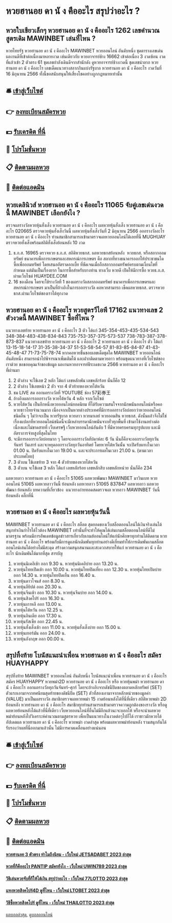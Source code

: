 # หวยฮานอย ดา นั ง คืออะไร สรุปว่าอะไร ?
## หวยใบเขียวเล็กๆ หวยฮานอย ดา นั ง คืออะไร 1262 เลขคำนวณสูตรเดิม MAWINBET เล่นที่ไหน ?
หวยไทยรัฐ หวยฮานอย ดา นั ง คืออะไร MAWINBET หวยออนไลน์ อันดับหนึ่ง ชุดตารางเลขเด่น ผลงานดีที่เข้าต่อเนื่องมาหลายงวด เช่นเดียวกับ หวยอาจารย์ช้าง 16662 เข้าต่อเนื่อง 3 งวดซ้อน งวดที่แล้วเข้า 2 ตัวตรง 61 ชุดเลขกำลังเดินดีจากสำนักดัง ดูหวยอาจารย์ช้างงวดนี้ ชุดเลขนำลาภ หวยฮานอย ดา นั ง คืออะไร เลขเด็ดแนวทางสลากกินแบ่งรัฐบาล หวยฮานอย ดา นั ง คืออะไร งวดวันที่ 16 มิถุนายน 2566 ทั้งนี้ขอสนับสนุนให้เสี่ยงโชคอย่างถูกกฎหมายเท่านั้น

## 🛎 [เข้าสู่เว็บไซต์](https://bit.ly/3BG5bNw)
## 👉 [ลงทะเบียนสมัครหวย](https://bit.ly/3BG5bNw)
## 💵 [รับเครดิต ที่นี่](https://bit.ly/3C3mvgS)
## 👑 [โปรโมชั่นหวย](https://bit.ly/3C3mvgS)
## 📋 [ติดตามผลหวย](https://bit.ly/3C3mvgS)
## 📱 [ติดต่อแอดมิน](https://bit.ly/3C3mvgS)

## หวยเดลินิวส์ หวยฮานอย ดา นั ง คืออะไร 11065 จับคู่เลขเด่นงวดนี้ MAWINBET เลือกยังไง ?
ตรวจผลรางวัลหวยหุ้นฮั่งเส็ง หวยฮานอย ดา นั ง คืออะไร ผลหวยหุ้นฮั่งเส็ง หวยฮานอย ดา นั ง คืออะไร 020665 ตรวจหวยหุ้นฮั่งเส็งวันนี้ ผลหวยหุ้นฮั่งเส็งวันที่ 2 มิถุนายน 2566 ออกรางวัลอะไร หวยฮานอย ดา นั ง คืออะไร ท่านสมาชิกสามารถเข้ามาตรวจผลหวยออนไลน์ได้เลยที่นี่ MUGHUAY ตรวจหวยฮั่งเส็งพร้อมสถิติฮั่งเส็งย้อนหลัง 10 งวด
1. ธ.ก.ส. 16965 ตรวจหวย ธ.ก.ส. สถิติหวยธกส. ผลหวยธกสย้อนหลัง  หวยธกส. หรือสลากออมทรัพย์ ธนาคารเพื่อการเกษตรและสหกรณ์การเกษตร คือ สลากที่ทางธนาคารออกให้ประชาชนไดซื้อเพื่อออมทรัพย์ โดยเสนออัตราดอกเบี้ย ที่ชัดเจนเมื่อถือสลากออมทรัพย์ครบตามเงื่อนไขที่กำหนด แต่มันเป็นเรื่องยาก ในการซื้อสำหรับบางท่าน ทางเว็บ หวยดี เปิดให้มีการซื้อ หวยธ.ก.ส. ผ่านเว็บไซต์ HUAYDEE.COM
2. 16 ของดือน โดยจะใช้รางวัลที่ 1 ของผลรางวัลสลากออมทรัพย์ ธนาคารเพื่อการเกษตรและสหกรณ์การเกษตร มาเป็นที่อ้างอิงในการออกรางวัล คอหวยสามารถ เช็คผลหวยธกส. ตรวจหวยธกส.ผ่านเว็บไซต์ของเราได้ทุกงวด

## หวยฮานอย ดา นั ง คืออะไร หวยสูตรวีไอพี 17162 แนวทางเลข 2 ตัวงวดนี้ MAWINBET ซื้อที่ไหน ?
แนวทางเลขท้าย หวยฮานอย ดา นั ง คืออะไร 3 ตัว ได้แก่
345-354-453-435-534-543
348-384-483-438-834-843
735-753-357-375-573-537
738-783-387-378-873-837
แนวทางเลขท้าย หวยฮานอย ดา นั ง คืออะไร 2 หวยฮานอย ดา นั ง คืออะไร ตัว ได้แก่
13-15-18-14-17
31-35-38-34-37
51-53-58-54-57
81-83-85-84-87
41-43-45-48-47
71-73-75-78-74
หากคอหวยชื่นชอบเลขเด็ดชุดใด MAWINBET หวยออนไลน์ อันดับหนึ่ง สามารถนำไปพิจารณาเพิ่มเติมได้ และฝากติดตามหวยลาว พร้อมชุดแนวทางที่เว็บไซต์ของเราด้วย
ขอขอบคุณเจ้าของข้อมูล
ผลงานหวยอาจารย์ธีระเดชงวด 2566 หวยฮานอย ดา นั ง คืออะไร ที่ผ่านมา

1. 2 ตัวล่าง จะใช้เลข 2 หลัก ได้แก่ เลขหลักพัน เลขหลักร้อย นั่นก็คือ 12
2. 2 ตัวล่าง ใช้เลขหน้า 2 ตัว จาก 4 ตัวท้ายของหวยไต้หวัน
3. ชม LIVE สด ออกผลรางวัลที่ YOUTUBE ช่อง 57彩券王
4. อ้างอิงผลการออกรางวัล หวยไต้หวัน 4 หลัก จากเว็บไซต์
5. หวยไต้หวัน เป็นอีกหนึ่งหวยออนไลน์ยอดนิยม ที่ได้รับความสนใจจากนักพนันออนไลน์หรือคอหวยชาวไทยจำนวนมาก เนื่องจากเป็นหวยต่างประเทศที่มีการออกรางวัลบ่อยกว่าหวยออนไลน์ชนิดอื่น ๆ ไม่ว่าจะเป็น หวยรัฐบาล หวยลาว หวยมาเลย์ หวยออมสิน หวยธกส. ดังนั้นแล้วจึงไม่ใช่เรื่องแปลกที่หวยออนไลน์ชนิดนี้จะมีเหล่าบรรดานักพนันจากทั่วทุกพื้นที่ เข้ามาใช้งานอย่างต่อเนื่องและไม่ขาดสายที่ เว็บเศรษฐี เว็บหวยออนไลน์อันดับ 1 ที่มีหวยครบครนทุกรูปแบบ และมีอัตราการจ่ายสูงที่สุดในไทย
6. จะมีการออกรางวัลบ่อยมาก ๆ โดยจะออกรางวัลสัปดาห์ละ 6 วัน นั่นก็คือจะออกรางวัลทุกวันจันทร์ วันเสาร์ และจะหยุดออกรางวัลทุกวันอาทิตย์ โดยหวยไต้หวันนั้น จะเปิดรับแทงในเวลา 01.00 น. ปิดรับแทงในเวลา 19.00 น. และจะประการผลในเวลา 21.00 น. (ตามเวลาประเทศไทย)
7. 3 ตัวบน ใช้เลขท้าย 3 จาก 4 ตัวท้ายของหวยไต้หวัน
8. 3 ตัวบน จะใช้เลข 3 หลัก ได้แก่ เลขหลักร้อย เลขหลักสิบ เลขหลักหน่วย นั่นก็คือ 234

ผลหวยลาว หวยฮานอย ดา นั ง คืออะไร 51065 ผลหวยพัฒนา MAWINBET มาวินเบท หวยออนไลน์ 51065 ผลหวยลาววันนี้ ย้อนหลัง
ผลหวยลาว 51065 837847
 ผลหวยลาว ผลหวยพัฒนา ย้อนหลัง 
บทความที่เกี่ยวข้อง
 แนวทางถ่ายทอดสดตรวจผล หวยลาว MAWINBET วันนี้ ย้อนหลัง คลิ๊กที่นี่  

## หวยฮานอย ดา นั ง คืออะไร ผลหวยหุ้นวันนี้
MAWINBET หวยฮานอย ดา นั ง คืออะไร สล็อต สุดยอดของเว็บสล็อตออนไลน์ได้เงินจริงเล่นได้สนุกทำเงินกำไรได้ไวต้อง MAWINBET เท่านั้นที่จะทำให้คุณได้เล่นเกมสล็อตออนไลน์ที่ดีไม่มาตรฐาน พร้อมมีการอัพเดทข้อมูลข่าวสารเกี่ยวกับเกมส์ออนไลน์ให้แก่นักศึกษาทุกท่านได้ติดตาม หวยฮานอย ดา นั ง คืออะไร พร้อมกับมีการดูแลนักเดิมพันทุกท่านอย่างดีเยี่ยมทำให้การเดิมพันเกมสล็อตออนไลน์เล่นได้อย่างไม่มีสะดุด สร้างความสนุกสนานและสะดวกสบายให้แก่ หวยฮานอย ดา นั ง คืออะไร นักเดิมพันได้มากที่สุด
สารบัญ
1. หวยหุ้นนิเคอิเช้า ออก 9.30 น. หวยหุ้นนิเคอิบ่าย ออก 13.20 น.
2. หวยหุ้นไทยเปิดเช้า ออก 10.00 น. หวยหุ้นไทยปิดเที่ยง ออก 12.30 น. หวยหุ้นไทยเปิดบ่าย ออก 14.30 น. หวยหุ้นไทยปิดเย็น ออก 16.40 น.
3. หวยหุ้นดาวโจนส์ ออก 8.30 น.
4. หวยหุ้นอียิปต์ ออก 20.30 น.
5. หวยหุ้นจีนเช้า ออก 10.30 น. หวยหุ้นจีนบ่าย ออก 14.00 น.
6. หวยหุ้นสิงคโปร์ ออก 16.30 น.
7. หวยหุ้นเกาหลี ออก 13.00 น.
8. หวยหุ้นไต้หวัน ออก 12.25 น.
9. หวยหุ้นอินเดีย ออก 17.30 น.
10. หวยหุ้นรัสเซีย ออก 22.45 น.
11. หวยหุ้นฮั่งเส็งเช้า ออก 11.00 น. หวยหุ้นฮั่งเส็งบ่าย ออก 15.00 น.
12. หวยหุ้นเยอร์มัน ออก 24.00 น.
13. หวยหุ้นอังกฤษ ออก 00.00 น.

## สรุปทิ้งท้าย โบนัสแนะนำเพื่อน หวยฮานอย ดา นั ง คืออะไร สมัคร HUAYHAPPY
สรุปทิ้งท้าย MAWINBET หวยออนไลน์ อันดับหนึ่ง โบนัสแนะนำเพื่อน หวยฮานอย ดา นั ง คืออะไร สมัคร HUAYHAPPY หวยพม่า2D หวยฮานอย ดา นั ง คืออะไร หรือ หวยหุ้นพม่า หวยฮานอย ดา นั ง คืออะไร ออกผลรางวัลทุกวันจันทร์-ศุกร์ โดยจะอ้างอิงจากดัชนีปิดของตลาดหลักทรัพย์ (SET) ตัวแรกเอามาจากทศนิยมสุดท้ายของดัชนีปิด (SET) ตัวที่สองเอามาจากหลักหน่วยของมูลค่า (VALUE) มาเป็นผลรางวัล สมาชิกตรวจผลหวยพม่า 15 งวดย้อนหลังได้ที่นี่ที่เดียว
สถิติหวยพม่า 2D ย้อนหลัง หวยฮานอย ดา นั ง คืออะไร สมาชิกทุกท่านสามารถเข้ามาตรวจความถูกต้องของรางวัล หรือดูผลหวยย้อนหลังได้แล้วที่นี่ที่เดียว เว็บหวยออนไลน์ที่อื่นไม่มีอีกแล้วนะจะบอกให้ หรือจะนำผลหวยพม่าย้อนหลังไปวิเคราะห์คำนวณตามสูตรหวย เพื่อเป็นแนวทางในงวดต่อๆไปก็ได้ เราชาวมักหวยได้อัปเดตผล หวยฮานอย ดา นั ง คืออะไร หวยพม่า งวดล่าสุด พร้อมผลหวยพม่าย้อนหลัง รวมสนุกกันได้ รับรองว่าผลที่นี่ออกมาแล้วนั้น ไม่มีการคาดเคลื่อนอย่างแน่นอน

## 🛎 [เข้าสู่เว็บไซต์](https://bit.ly/3BG5bNw)
## 👉 [ลงทะเบียนสมัครหวย](https://bit.ly/3BG5bNw)
## 💵 [รับเครดิต ที่นี่](https://bit.ly/3C3mvgS)
## 👑 [โปรโมชั่นหวย](https://bit.ly/3C3mvgS)
## 📋 [ติดตามผลหวย](https://bit.ly/3C3mvgS)
## 📱 [ติดต่อแอดมิน](https://bit.ly/3C3mvgS)

#### [หวยฮานอย 3 ตัวตรง ทำไมถึงนิยม - เว็บใหม่ JETSADABET 2023 ล่าสุด](https://atom.io/themes/หวยฮานอย%203%20ตัวตรง%20ทำไมถึงนิยม%20-%20เว็บใหม่%20jetsadabet%202023%20ล่าสุด)
#### [หวยยี่กีคืออะไร PANTIP สมัครยังไง - เว็บใหม่ UWIN789 2023 ล่าสุด](https://atom.io/themes/หวยยี่กีคืออะไร%20pantip%20สมัครยังไง%20-%20เว็บใหม่%20uwin789%202023%20ล่าสุด)
#### [วิธีเล่นหวยจับยี่กีให้ได้เงิน สรุปว่าอะไร - เว็บใหม่ 77LOTTO 2023 ล่าสุด](https://atom.io/themes/วิธีเล่นหวยจับยี่กีให้ได้เงิน%20สรุปว่าอะไร%20-%20เว็บใหม่%2077lotto%202023%20ล่าสุด)
#### [แทงหวยสิงคโปร์4D ดูที่ไหน - เว็บใหม่ LTOBET 2023 ล่าสุด](https://atom.io/themes/แทงหวยสิงคโปร์4d%20ดูที่ไหน%20-%20เว็บใหม่%20ltobet%202023%20ล่าสุด)
#### [วิธีซื้อหวยสิงคโปร์ ดูที่ไหน - เว็บใหม่ THAILOTTO 2023 ล่าสุด](https://atom.io/themes/วิธีซื้อหวยสิงคโปร์%20ดูที่ไหน%20-%20เว็บใหม่%20thailotto%202023%20ล่าสุด)

[ผลบอลล่าสุด](https://siamsport.tv "ผลบอลล่าสุด"), [ดูบอลออนไลน์](https://siamsport.tv/ดูบอลสด "ดูบอลออนไลน์")